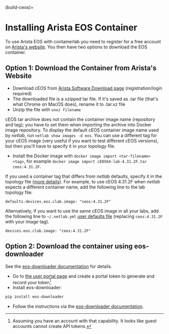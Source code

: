 (build-ceos)=
# Installing Arista EOS Container

To use Arista EOS with containerlab you need to register for a free account on [Arista's website](https://www.arista.com/en/login).  You then have two options to download the EOS container.

## Option 1: Download the Container from Arista's Website

* Download cEOS from [Arista Software Download page](https://www.arista.com/en/support/software-download) (registration/login required)
* The downloaded file is a xzipped tar file. If it's saved as .tar file (that's what Chrome on MacOS does), rename it to .tar.xz file
* Unzip the file with `unxz filename`

cEOS tar archive does not contain the container image name (repository and tag); you have to set them when importing the archive into Docker image repository. To display the default cEOS container image name used by *netlab*, run `netlab show images -d eos`. You can use a different tag for your cEOS image (very useful if you want to test different cEOS versions), but then you'll have to specify it in your topology file.

* Install the Docker image with `docker image import <tar-filename> <tag>`, for example `docker image import cEOS64-lab-4.31.2F.tar ceos:4.31.2F`.

If you used a container tag that differs from _netlab_ defaults, specify it in the topology file ([more details](tutorial-release)). For example, to use cEOS 4.31.2F when _netlab_ expects a different container name, add the following line to the lab topology file:

```
defaults.devices.eos.clab.image: "ceos:4.31.2F"
```

Alternatively, if you want to use the same cEOS image in all your labs, add the following line to `~/.netlab.yml` [user defaults file](defaults-user-file) (replacing `ceos:4.31.2F` with your image tag).

```
devices.eos.clab.image: "ceos:4.31.2F"
```

## Option 2: Download the container using eos-downloader

See the [eos-downloader documentation](https://pypi.org/project/eos-downloader/) for details.

* Go to [the user portal page](https://www.arista.com/en/users/profile) and create a portal token to generate and record your token[^AC]
* Install eos-downloader:

```bash
pip install eos-downloader
```

* Follow the instructions via the [eos-downloader documentation](https://pypi.org/project/eos-downloader/).

[^AC]: Assuming you have an account with that capability. It looks like guest accounts cannot create API tokens.
